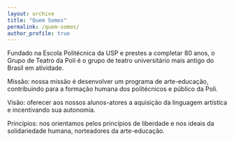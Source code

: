 ```yaml
---
layout: archive
title: "Quem Somos"
permalink: /quem-somos/
author_profile: true
---
```

Fundado na Escola Politécnica da USP e prestes a completar 80 anos, o Grupo de Teatro da Poli é o grupo de teatro universitário mais antigo do Brasil em atividade.

Missão: nossa missão é desenvolver um programa de arte-educação, contribuindo para a formação humana dos politécnicos e público da Poli.


Visão: oferecer aos nossos alunos-atores a aquisição da linguagem artística e incentivando sua autonomia.


Princípios: nos orientamos pelos princípios de liberdade e nos ideais da solidariedade humana, norteadores da arte-educação.